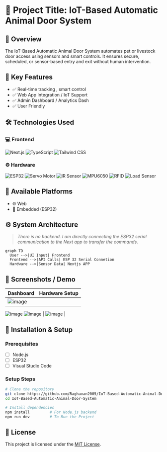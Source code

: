 
# 🚀 Project Title: IoT-Based Automatic Animal Door System

## 📌 Overview
The IoT-Based Automatic Animal Door System automates pet or livestock door access using sensors and smart controls. It ensures secure, scheduled, or sensor-based entry and exit without human intervention.

## 🧠 Key Features
- ✅ Real-time tracking , smart control
- ✅ Web App Integration / IoT Support
- ✅ Admin Dashboard / Analytics Dash
- ✅ User Friendly 

## 🛠️ Technologies Used

### 💻 Frontend
![Next.js](https://img.shields.io/badge/Frontend-Next.js-000000?style=for-the-badge&logo=nextdotjs&logoColor=white)
![TypeScript](https://img.shields.io/badge/Language-TypeScript-3178C6?style=for-the-badge&logo=typescript&logoColor=white)
![Tailwind CSS](https://img.shields.io/badge/Styling-Tailwind_CSS-38B2AC?style=for-the-badge&logo=tailwindcss&logoColor=white)

### ⚙️ Hardware
![ESP32](https://img.shields.io/badge/Hardware-ESP32-000000?logo=espressif&logoColor=white)
![Servo Motor](https://img.shields.io/badge/Hardware-Servo_Motor-F39C12?style=flat&logo=gear&logoColor=white)
![IR Sensor](https://img.shields.io/badge/Hardware-IR_Sensor-9B59B6?style=flat&logo=sensor&logoColor=white)
![MPU6050](https://img.shields.io/badge/Hardware-MPU6050-4CAF50?logo=raspberrypi&logoColor=white)
![RFID](https://img.shields.io/badge/Hardware-RFID-34495E?style=flat&logo=radio&logoColor=white)
![Load Sensor](https://img.shields.io/badge/Hardware-Load_Sensor-2ECC71?style=flat&logo=weight&logoColor=white)


## 🧩 Available Platforms
- 🌐 Web
- 🚀 Embedded (ESP32)

## ⚙️ System Architecture
> _There is no backend. I am directly connecting the ESP32 serial communication to the Next app to transfer the commands._
```mermaid
graph TD
  User -->|UI Input| Frontend
  Frontend -->|API Calls| ESP 32 Serial Connetion 
  Hardware -->|Sensor Data| Nextjs APP
```

## 📸 Screenshots / Demo

| Dashboard | Hardware Setup |
|-----------|----------------|
| ![image](https://github.com/user-attachments/assets/49390ba9-6693-43b9-8652-b0201ca1ccf0)
![image](https://github.com/user-attachments/assets/6c962833-93e8-4641-86ea-09d4af160009)
![image](https://github.com/user-attachments/assets/1b5f2c29-d822-43b2-a13d-b33eccc31da9) | ![image](https://github.com/user-attachments/assets/ccf5d0fa-30cb-4092-9c3a-5de31020999a)
 |


## 📱 Installation & Setup

### Prerequisites
- [ ] Node.js 
- [ ] ESP32
- [ ] Visual Studio Code

### Setup Steps
```bash
# Clone the repository
git clone https://github.com/Raghavan2005/IoT-Based-Automatic-Animal-Door-System.git
cd IoT-Based-Automatic-Animal-Door-System

# Install dependencies
npm install         # For Node.js backend
npm run dev         # To Run the Project
```


## 📄 License
This project is licensed under the [MIT License](LICENSE).

